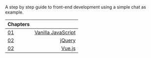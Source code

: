 
A step by step guide to front-end development using a simple chat as example.


| Chapters   |                            |
| -----------|---------------------------:|
| [01][ch01] | [Vanilla JavaScript][ch01] |
| [02][ch02] | [jQuery][ch02]             |
| [02][ch03] | [Vue.js][ch03]             |

[ch01]: ./ch01/step1.md "The First Step"

[ch02]: ./ch01/step1.md "The Second Step"

[ch03]: ./ch01/step1.md "The Third Step"
